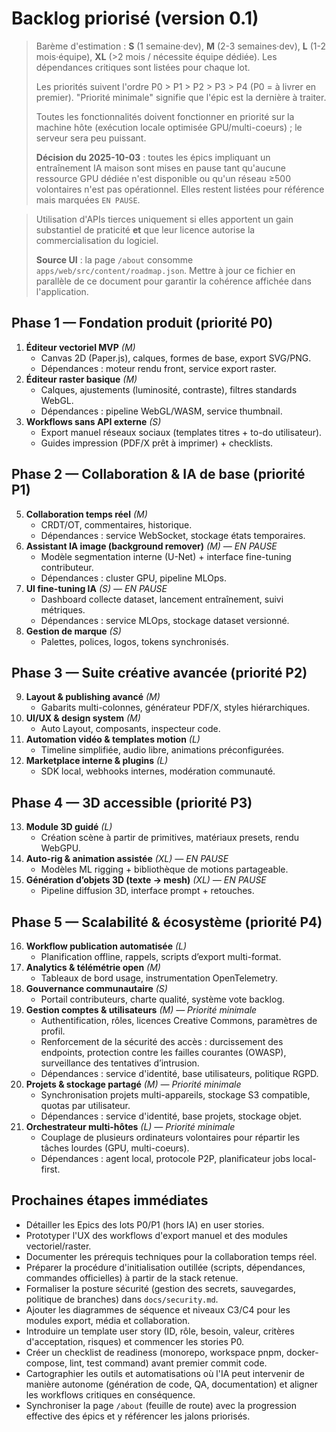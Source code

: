 # Backlog priorisé (version 0.1)

> Barème d'estimation : **S** (1 semaine·dev), **M** (2-3 semaines·dev), **L** (1-2 mois·équipe), **XL** (>2 mois / nécessite équipe dédiée). Les dépendances critiques sont listées pour chaque lot.
>
> Les priorités suivent l'ordre P0 > P1 > P2 > P3 > P4 (P0 = à livrer en premier). "Priorité minimale" signifie que l'épic est la dernière à traiter.
>
> Toutes les fonctionnalités doivent fonctionner en priorité sur la machine hôte (exécution locale optimisée GPU/multi-coeurs) ; le serveur sera peu puissant.
>
> **Décision du 2025-10-03** : toutes les épics impliquant un entraînement IA maison sont mises en pause tant qu'aucune ressource GPU dédiée n'est disponible ou qu'un réseau ≥500 volontaires n'est pas opérationnel. Elles restent listées pour référence mais marquées `EN PAUSE`.

> Utilisation d'APIs tierces uniquement si elles apportent un gain substantiel de praticité **et** que leur licence autorise la commercialisation du logiciel.
>
> **Source UI** : la page `/about` consomme `apps/web/src/content/roadmap.json`. Mettre à jour ce fichier en parallèle de ce document pour garantir la cohérence affichée dans l'application.

## Phase 1 — Fondation produit (priorité P0)
1. **Éditeur vectoriel MVP** *(M)*
   - Canvas 2D (Paper.js), calques, formes de base, export SVG/PNG.
   - Dépendances : moteur rendu front, service export raster.
2. **Éditeur raster basique** *(M)*
   - Calques, ajustements (luminosité, contraste), filtres standards WebGL.
   - Dépendances : pipeline WebGL/WASM, service thumbnail.
3. **Workflows sans API externe** *(S)*
   - Export manuel réseaux sociaux (templates titres + to-do utilisateur).
   - Guides impression (PDF/X prêt à imprimer) + checklists.

## Phase 2 — Collaboration & IA de base (priorité P1)
5. **Collaboration temps réel** *(M)*
   - CRDT/OT, commentaires, historique.
   - Dépendances : service WebSocket, stockage états temporaires.
6. **Assistant IA image (background remover)** *(M) — EN PAUSE*
   - Modèle segmentation interne (U-Net) + interface fine-tuning contributeur.
   - Dépendances : cluster GPU, pipeline MLOps.
7. **UI fine-tuning IA** *(S) — EN PAUSE*
   - Dashboard collecte dataset, lancement entraînement, suivi métriques.
   - Dépendances : service MLOps, stockage dataset versionné.
8. **Gestion de marque** *(S)*
   - Palettes, polices, logos, tokens synchronisés.

## Phase 3 — Suite créative avancée (priorité P2)
9. **Layout & publishing avancé** *(M)*
   - Gabarits multi-colonnes, générateur PDF/X, styles hiérarchiques.
10. **UI/UX & design system** *(M)*
    - Auto Layout, composants, inspecteur code.
11. **Automation vidéo & templates motion** *(L)*
    - Timeline simplifiée, audio libre, animations préconfigurées.
12. **Marketplace interne & plugins** *(L)*
    - SDK local, webhooks internes, modération communauté.

## Phase 4 — 3D accessible (priorité P3)
13. **Module 3D guidé** *(L)*
    - Création scène à partir de primitives, matériaux presets, rendu WebGPU.
14. **Auto-rig & animation assistée** *(XL) — EN PAUSE*
    - Modèles ML rigging + bibliothèque de motions partageable.
15. **Génération d’objets 3D (texte → mesh)** *(XL) — EN PAUSE*
    - Pipeline diffusion 3D, interface prompt + retouches.

## Phase 5 — Scalabilité & écosystème (priorité P4)
16. **Workflow publication automatisée** *(L)*
    - Planification offline, rappels, scripts d’export multi-format.
17. **Analytics & télémétrie open** *(M)*
    - Tableaux de bord usage, instrumentation OpenTelemetry.
18. **Gouvernance communautaire** *(S)*
    - Portail contributeurs, charte qualité, système vote backlog.
19. **Gestion comptes & utilisateurs** *(M) — Priorité minimale*
    - Authentification, rôles, licences Creative Commons, paramètres de profil.
    - Renforcement de la sécurité des accès : durcissement des endpoints, protection contre les failles courantes (OWASP), surveillance des tentatives d’intrusion.
    - Dépendances : service d'identité, base utilisateurs, politique RGPD.
20. **Projets & stockage partagé** *(M) — Priorité minimale*
    - Synchronisation projets multi-appareils, stockage S3 compatible, quotas par utilisateur.
    - Dépendances : service d'identité, base projets, stockage objet.
21. **Orchestrateur multi-hôtes** *(L) — Priorité minimale*
    - Couplage de plusieurs ordinateurs volontaires pour répartir les tâches lourdes (GPU, multi-coeurs).
    - Dépendances : agent local, protocole P2P, planificateur jobs local-first.

## Prochaines étapes immédiates
- Détailler les Epics des lots P0/P1 (hors IA) en user stories.
- Prototyper l'UX des workflows d'export manuel et des modules vectoriel/raster.
- Documenter les prérequis techniques pour la collaboration temps réel.
- Préparer la procédure d'initialisation outillée (scripts, dépendances, commandes officielles) à partir de la stack retenue.
- Formaliser la posture sécurité (gestion des secrets, sauvegardes, politique de branches) dans `docs/security.md`.
- Ajouter les diagrammes de séquence et niveaux C3/C4 pour les modules export, média et collaboration.
- Introduire un template user story (ID, rôle, besoin, valeur, critères d'acceptation, risques) et commencer les stories P0.
- Créer un checklist de readiness (monorepo, workspace pnpm, docker-compose, lint, test command) avant premier commit code.
- Cartographier les outils et automatisations où l'IA peut intervenir de manière autonome (génération de code, QA, documentation) et aligner les workflows critiques en conséquence.
- Synchroniser la page `/about` (feuille de route) avec la progression effective des épics et y référencer les jalons priorisés.
